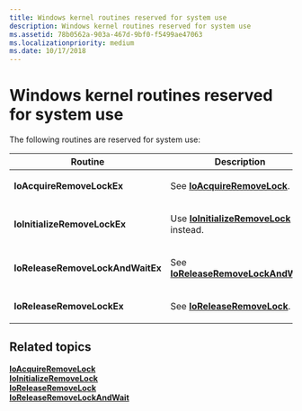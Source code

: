 ```yaml
---
title: Windows kernel routines reserved for system use
description: Windows kernel routines reserved for system use
ms.assetid: 78b0562a-903a-467d-9bf0-f5499ae47063
ms.localizationpriority: medium
ms.date: 10/17/2018
---
```


# Windows kernel routines reserved for system use


The following routines are reserved for system use:

<table>
<colgroup>
<col width="50%" />
<col width="50%" />
</colgroup>
<thead>
<tr class="header">
<th>Routine</th>
<th>Description</th>
</tr>
</thead>
<tbody>
<tr class="odd">
<td><strong>IoAcquireRemoveLockEx</strong></td>
<td><p>See <a href="https://docs.microsoft.com/windows-hardware/drivers/ddi/wdm/nf-wdm-ioacquireremovelock" data-raw-source="[&lt;strong&gt;IoAcquireRemoveLock&lt;/strong&gt;](/windows-hardware/drivers/ddi/wdm/nf-wdm-ioacquireremovelock)"><strong>IoAcquireRemoveLock</strong></a>.</p></td>
</tr>
<tr class="even">
<td><strong>IoInitializeRemoveLockEx</strong></td>
<td><p>Use <a href="https://docs.microsoft.com/windows-hardware/drivers/ddi/wdm/nf-wdm-ioinitializeremovelock" data-raw-source="[&lt;strong&gt;IoInitializeRemoveLock&lt;/strong&gt;](/windows-hardware/drivers/ddi/wdm/nf-wdm-ioinitializeremovelock)"><strong>IoInitializeRemoveLock</strong></a> instead.</p></td>
</tr>
<tr class="odd">
<td><strong>IoReleaseRemoveLockAndWaitEx</strong></td>
<td><p>See <a href="https://docs.microsoft.com/windows-hardware/drivers/ddi/wdm/nf-wdm-ioreleaseremovelockandwait" data-raw-source="[&lt;strong&gt;IoReleaseRemoveLockAndWait&lt;/strong&gt;](/windows-hardware/drivers/ddi/wdm/nf-wdm-ioreleaseremovelockandwait)"><strong>IoReleaseRemoveLockAndWait</strong></a>.</p></td>
</tr>
<tr class="even">
<td><strong>IoReleaseRemoveLockEx</strong></td>
<td><p>See <a href="https://docs.microsoft.com/windows-hardware/drivers/ddi/wdm/nf-wdm-ioreleaseremovelock" data-raw-source="[&lt;strong&gt;IoReleaseRemoveLock&lt;/strong&gt;](/windows-hardware/drivers/ddi/wdm/nf-wdm-ioreleaseremovelock)"><strong>IoReleaseRemoveLock</strong></a>.</p></td>
</tr>
</tbody>
</table>

 

## Related topics
[**IoAcquireRemoveLock**](/windows-hardware/drivers/ddi/wdm/nf-wdm-ioacquireremovelock)  
[**IoInitializeRemoveLock**](/windows-hardware/drivers/ddi/wdm/nf-wdm-ioinitializeremovelock)  
[**IoReleaseRemoveLock**](/windows-hardware/drivers/ddi/wdm/nf-wdm-ioreleaseremovelock)  
[**IoReleaseRemoveLockAndWait**](/windows-hardware/drivers/ddi/wdm/nf-wdm-ioreleaseremovelockandwait)